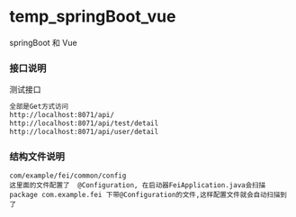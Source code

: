 # temp_springBoot_vue
springBoot 和 Vue

### 接口说明

测试接口

```html
全部是Get方式访问
http://localhost:8071/api/
http://localhost:8071/api/test/detail
http://localhost:8071/api/user/detail
```

### 结构文件说明

```wiki
com/example/fei/common/config
这里面的文件配置了  @Configuration, 在启动器FeiApplication.java会扫描package com.example.fei 下带@Configuration的文件,这样配置文件就会自动扫描到了
```

